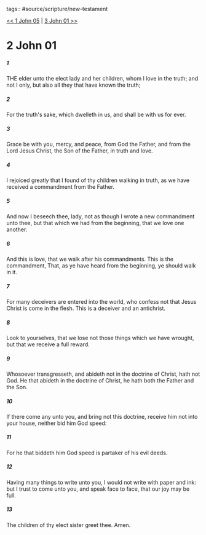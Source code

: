 tags:: #source/scripture/new-testament

[<< 1 John 05](source/scripture/new-testament/23_1_John/1_John_05.md) | [3 John 01 >>](source/scripture/new-testament/25_3_John/3_John_01.md)

# 2 John 01

##### 1

THE elder unto the elect lady and her children, whom I love in the truth; and not I only, but also all they that have known the truth;

##### 2

For the truth's sake, which dwelleth in us, and shall be with us for ever.

##### 3

Grace be with you, mercy, and peace, from God the Father, and from the Lord Jesus Christ, the Son of the Father, in truth and love.

##### 4

I rejoiced greatly that I found of thy children walking in truth, as we have received a commandment from the Father.

##### 5

And now I beseech thee, lady, not as though I wrote a new commandment unto thee, but that which we had from the beginning, that we love one another.

##### 6

And this is love, that we walk after his commandments. This is the commandment, That, as ye have heard from the beginning, ye should walk in it.

##### 7

For many deceivers are entered into the world, who confess not that Jesus Christ is come in the flesh. This is a deceiver and an antichrist.

##### 8

Look to yourselves, that we lose not those things which we have wrought, but that we receive a full reward.

##### 9

Whosoever transgresseth, and abideth not in the doctrine of Christ, hath not God. He that abideth in the doctrine of Christ, he hath both the Father and the Son.

##### 10

If there come any unto you, and bring not this doctrine, receive him not into your house, neither bid him God speed:

##### 11

For he that biddeth him God speed is partaker of his evil deeds.

##### 12

Having many things to write unto you, I would not write with paper and ink: but I trust to come unto you, and speak face to face, that our joy may be full.

##### 13

The children of thy elect sister greet thee. Amen.

